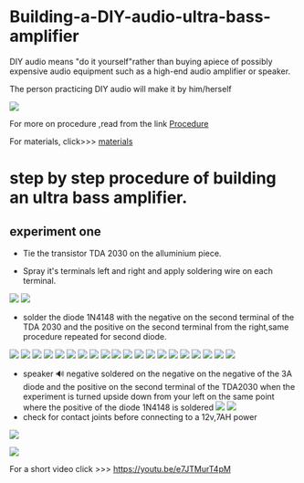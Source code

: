 # Building-a-DIY-audio-ultra-bass-amplifier

DIY audio means "do it yourself"rather than buying apiece of possibly expensive audio equipment such as a high-end audio amplifier or speaker.

The person practicing DIY audio will make it by him/herself

![](Images/crosscheck.png)

For more on procedure ,read from the link 
[Procedure](procedure.md)

For materials, click>>> [materials](Material-details.csv)

# step by step procedure of building an ultra bass amplifier. 

## experiment one
- Tie the transistor TDA 2030 on the alluminium piece.

- Spray it's terminals left and right and apply soldering wire on each terminal.

![](Images/tyingTDA2030.png)
![](Images/Applysolder.png)

- solder the diode 1N4148 with the negative on the second terminal of the TDA 2030 and the positive on the second terminal from the right,same procedure repeated for second diode.

![](Images/solderdiode1N4148.png)
![](Images/Solderresistor47k.png)
![](Images/solder2a104.png)
![](Images/resistor100k.png)
![](Images/50v0.1uf.png)
![](Images/100ohmresistor.png)
![](Images/470ohmresistor.png)
![](Images/solderthecopperjrs.png)
![](Images/cutoverlap.png)
![](Images/diode3A.png)
![](Images/Anothercopperwire.png)
![](Images/104j630v.png)
![](Images/270ohmresistor.png)
![](Images/capacitor25v47uf.png)
![](Images/2A102jcapacitor.png)
![](Images/anothercopwire3.png)
![](Images/crosscheck.png)
![](Images/positiveconegco.png)
![](Images/solderaudioline.png)
![](Images/powerline.png)

- speaker 🔊 negative soldered on the negative on the negative of the 3A diode and the positive on the second terminal of the TDA2030 when the experiment is turned upside down from your left on the same point where the positive of the diode 1N4148 is soldered
![](Images/speakersolder1.png) ![](Images/speakersolder2.png)
- check for contact joints before connecting to a 12v,7AH power

![](Images/connectpowersce.png)

![](Images/battery12v7AH.jpg)

For a short video click >>> 
https://youtu.be/e7JTMurT4pM
